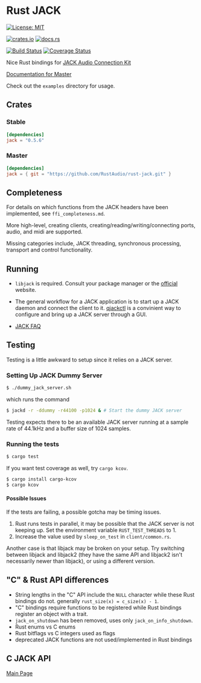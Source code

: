 # Rust JACK

[![License: MIT](https://img.shields.io/badge/License-MIT-yellow.svg)](https://opensource.org/licenses/MIT)

[![crates.io](https://img.shields.io/crates/v/jack.svg)](https://crates.io/crates/jack)
[![docs.rs](https://docs.rs/jack/badge.svg)](https://docs.rs/jack)

[![Build Status](https://travis-ci.org/RustAudio/rust-jack.svg?branch=master)](https://travis-ci.org/RustAudio/rust-jack)
[![Coverage Status](https://coveralls.io/repos/github/RustAudio/rust-jack/badge.svg?branch=master&cache_less=2)](https://coveralls.io/github/RustAudio/rust-jack)


Nice Rust bindings for
[JACK Audio Connection Kit](https://www.jackaudio.org)

[Documentation for Master](https://RustAudio.github.io/rust-jack/jack/index.html)

Check out the `examples` directory for usage.

## Crates

### Stable
```toml
[dependencies]
jack = "0.5.6"
```

### Master
```toml
[dependencies]
jack = { git = "https://github.com/RustAudio/rust-jack.git" }
```


## Completeness

For details on which functions from the JACK headers have been implemented, see `ffi_completeness.md`.

More high-level, creating clients, creating/reading/writing/connecting ports, audio, and midi are supported.

Missing categories include, JACK threading, synchronous processing, transport and control functionality.

## Running

* `libjack` is required. Consult your package manager or the [official](http://www.jackaudio.org/downloads/) website.

* The general workflow for a JACK application is to start up a JACK daemon and connect the client to it. [qjackctl](http://qjackctl.sourceforge.net/) is a convinient way to configure and bring up a JACK server through a GUI.

* [JACK FAQ](http://www.jackaudio.org/faq/)


## Testing

Testing is a little awkward to setup since it relies on a JACK server.

### Setting Up JACK Dummy Server

```bash
$ ./dummy_jack_server.sh
```

which runs the command

```bash
$ jackd -r -ddummy -r44100 -p1024 & # Start the dummy JACK server
```

Testing expects there to be an available JACK server running at a sample rate of
44.1kHz and a buffer size of 1024 samples.

### Running the tests

```bash
$ cargo test
```

If you want test coverage as well, try `cargo kcov`.

```bash
$ cargo install cargo-kcov
$ cargo kcov
```

#### Possible Issues

If the tests are failing, a possible gotcha may be timing issues.

1. Rust runs tests in parallel, it may be possible that the JACK server is not keeping up. Set the environment variable `RUST_TEST_THREADS` to 1.
2. Increase the value used by `sleep_on_test` in `client/common.rs`.

Another case is that libjack may be broken on your setup.  Try switching between
libjack and libjack2 (they have the same API and libjack2 isn't necessarily
newer than libjack), or using a different version.


## "C" & Rust API differences
* String lengths in the "C" API include the `NULL` character while these Rust
  bindings do not. generally `rust_size(x) = c_size(x) - 1`.
* "C" bindings require functions to be registered while Rust bindings register
  an object with a trait.
* `jack_on_shutdown` has been removed, uses only `jack_on_info_shutdown`.
* Rust enums vs C enums
* Rust bitflags vs C integers used as flags
* deprecated JACK functions are not used/implemented in Rust bindings


## C JACK API

[Main Page](http://jackaudio.org/files/docs/html/index.html)
